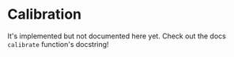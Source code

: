# Calibration

It's implemented but not documented here yet. Check out the docs `calibrate`
function's docstring!

